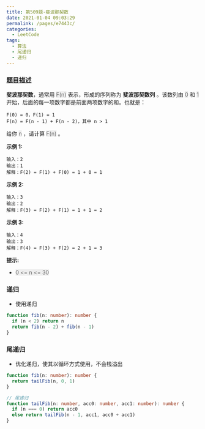 ```yaml
---
title: 第509题-斐波那契数
date: 2021-01-04 09:03:29
permalink: /pages/e7443c/
categories:
  - LeetCode
tags:
  - 算法
  - 尾递归
  - 递归
---
```


### [题目描述](https://leetcode-cn.com/problems/fibonacci-number/)

**斐波那契数**，通常用 <span style="background: #eee; color: #666;">F(n)</span> 表示，形成的序列称为 **斐波那契数列** 。该数列由 <span style="background: #eee; color: #666;">0</span> 和 <span style="background: #eee; color: #666;">1</span> 开始，后面的每一项数字都是前面两项数字的和。也就是：

```
F(0) = 0，F(1) = 1
F(n) = F(n - 1) + F(n - 2)，其中 n > 1
```

给你 <span style="background: #eee; color: #666;">n</span> ，请计算 <span style="background: #eee; color: #666;">F(n)</span> 。

<!-- more -->

**示例 1:**

```
输入：2
输出：1
解释：F(2) = F(1) + F(0) = 1 + 0 = 1
```

**示例 2:**

```
输入：3
输出：2
解释：F(3) = F(2) + F(1) = 1 + 1 = 2
```

**示例 3:**

```
输入：4
输出：3
解释：F(4) = F(3) + F(2) = 2 + 1 = 3
```

**提示:**

- <span style="background: #eee; color: #666;">0 <= n <= 30</span>

### 递归

- 使用递归

```TypeScript
function fib(n: number): number {
  if (n < 2) return n
  return fib(n - 2) + fib(n - 1)
}
```

### 尾递归

- 优化递归，使其以循环方式使用，不会栈溢出

```TypeScript
function fib(n: number): number {
  return tailFib(n, 0, 1)
}

// 尾递归
function tailFib(n: number, acc0: number, acc1: number): number {
  if (n === 0) return acc0
  else return tailFib(n - 1, acc1, acc0 + acc1)
}
```
